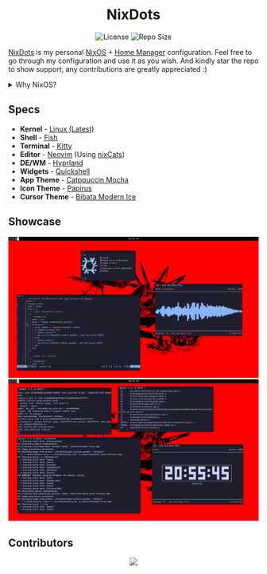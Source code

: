 <div align="center">

# NixDots

</div>
<p align="center">
    <img src="https://img.shields.io/github/license/Voxi0/NixDots?style=flat-square&logo=Github&label=License&labelColor=black&color=white" alt="License">
    <img src="https://img.shields.io/github/languages/code-size/Voxi0/NixDots?style=flat-square&logo=Files&label=Size&labelColor=black&color=white" alt="Repo Size">
</p>

[NixDots](https://github.com/Voxi0/NixDots) is my personal [NixOS][1] + [Home Manager][2] configuration. Feel free to go through my configuration
and use it as you wish. And kindly star the repo to show support, any contributions are greatly appreciated :)

<details>
    <summary>Why NixOS?</summary>
[NixOS][1] is a unique Linux distribution unlike no other that's built around the Nix package manager. It has a very steep learning curve because
of how different it is from traditional distributions but for me it's worth it for many reasons. For me it's worth it but it may be different for
you, don't bother spending time on [NixOS][1] if it's benefits are unnecessary for your use case.

- **Reliability** - Thanks to declarative configuration, [NixOS][1] is able to have atomic upgrades and system rollbacks so the user can go back
to an older version/generation of the system if the new one is broken. It's difficult to break this distro
- **Reproducibility**: Declarative configuration means that the same configuration can be used to create identical [NixOS][1] systems just by
rebuilding the system using that configuration.
- **Huge Package Repository**: [Nixpkgs][3] has over 100,000 software packages that you can install with the Nix package manager. It's the largest
software repository in existence as of now, even larger than the mighty [Arch User Repository (AUR)][4]
</details>

## Specs
- **Kernel** - [Linux (Latest)][5]
- **Shell** - [Fish][6]
- **Terminal** - [Kitty][7]
- **Editor** - [Neovim][8] (Using [nixCats][9])
- **DE/WM** - [Hyprland][10]
- **Widgets** - [Quickshell][11]
- **App Theme** - [Catppuccin Mocha][12]
- **Icon Theme** - [Papirus][13]
- **Cursor Theme** - [Bibata Modern Ice][14]

## Showcase
![Desktop 1](./docs/src/content/assets/showcase/desktop1.png)
![Desktop 2](./docs/src/content/assets/showcase/desktop2.png)

## Contributors
<div align="center">
    <a href="https://github.com/voxi0/NixDots/graphs/contributors">
        <img src="https://contrib.rocks/image?repo=voxi0/NixDots&max=100&columns=12&anon=0"/>
    </a>
</div>

<!-- Reference links -->
[1]: https://nixos.org/ "NixOS"
[2]: https://github.com/nix-community/home-manager/ "Home Manager"
[3]: https://github.com/NixOS/nixpkgs/ "Nixpkgs"
[4]: https://aur.archlinux.org/ "AUR"
[5]: https://www.kernel.org/ "Linux (Latest)"
[6]: https://fishshell.com/ "Fish"
[7]: https://sw.kovidgoyal.net/kitty/ "Kitty"
[8]: https://github.com/Voxi0/NvimDots/ "Neovim"
[9]: https://nixcats.org/ "NixCats"
[10]: https://hyprland.org/ "Hyprland"
[11]: https://quickshell.outfoxxed.me/ "Quickshell"
[12]: https://catppuccin.com/ "Catppuccin"
[13]: https://github.com/PapirusDevelopmentTeam/papirus-icon-theme/ "Papirus"
[14]: https://github.com/ful1e5/bibata/ "Bibata"
